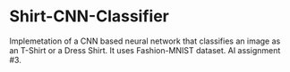 # Shirt-CNN-Classifier
 Implemetation of a CNN based neural network that classifies an image as an T-Shirt or a Dress Shirt. It uses Fashion-MNIST dataset. AI assignment #3.
